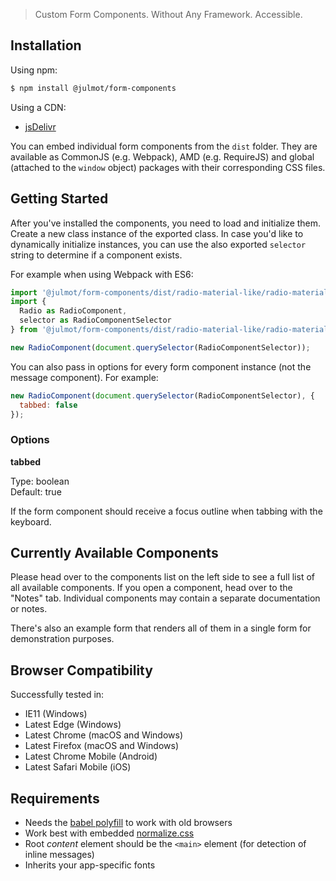 > Custom Form Components. Without Any Framework. Accessible.

## Installation

Using npm:

```bash
$ npm install @julmot/form-components
```

Using a CDN:

- [jsDelivr](https://www.jsdelivr.com/package/npm/@julmot/form-components?path=dist)

You can embed individual form components from the `dist` folder. They are available as CommonJS (e.g. Webpack), AMD (e.g. RequireJS) and global (attached to the `window` object) packages with their corresponding CSS files.

## Getting Started

After you've installed the components, you need to load and initialize them. Create a new class instance of the exported class. In case you'd like to dynamically initialize instances, you can use the also exported `selector` string to determine if a component exists.

For example when using Webpack with ES6:

```js
import '@julmot/form-components/dist/radio-material-like/radio-material-like.css';
import {
  Radio as RadioComponent,
  selector as RadioComponentSelector
} from '@julmot/form-components/dist/radio-material-like/radio-material-like';

new RadioComponent(document.querySelector(RadioComponentSelector));
```

You can also pass in options for every form component instance (not the message component). For example:

```js
new RadioComponent(document.querySelector(RadioComponentSelector), {
  tabbed: false
});
```

### Options

**tabbed**

Type: boolean  
Default: true

If the form component should receive a focus outline when tabbing with the keyboard. 

## Currently Available Components

Please head over to the components list on the left side to see a full list of all available components. If you open a component, head over to the "Notes" tab. Individual components may contain a separate documentation or notes.

There's also an example form that renders all of them in a single form for demonstration purposes.

## Browser Compatibility

Successfully tested in:

- IE11 (Windows)
- Latest Edge (Windows)
- Latest Chrome (macOS and Windows)
- Latest Firefox (macOS and Windows)
- Latest Chrome Mobile (Android)
- Latest Safari Mobile (iOS)

## Requirements

- Needs the [babel polyfill](https://babeljs.io/docs/usage/polyfill/) to work with old browsers
- Work best with embedded [normalize.css](https://github.com/necolas/normalize.css)
- Root _content_ element should be the `<main>` element (for detection of inline messages)
- Inherits your app-specific fonts
